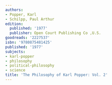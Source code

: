 ```yaml
---
authors:
- Popper, Karl
- Schilpp, Paul Arthur
edition:
  published: '1977'
  publisher: Open Court Publishing Co ,U.S.
goodreads: '2227537'
isbn: '9780875481425'
published: '1977'
subjects:
- karl-popper
- philosophy
- political-philosophy
- science
title: 'The Philosophy of Karl Popper: Vol. 2'
---
```


